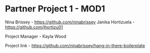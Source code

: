 # Partner Project 1 - MOD1

Nina Brissey - https://github.com/ninabrissey
Janika Hortizuela - https://github.com/jhortizu01

Project Manager - Kayla Wood

Project link - https://github.com/ninabrissey/hang-in-there-boilerplate
